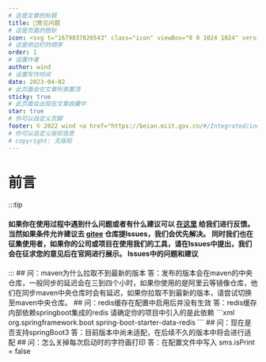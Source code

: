 ```yaml
---
# 这是文章的标题
title: 📎常见问题
# 这是页面的图标
icon: <svg t="1679837826543" class="icon" viewBox="0 0 1024 1024" version="1.1" xmlns="http://www.w3.org/2000/svg" p-id="1201" width="200" height="200"><path d="M763.136 958.72H262.656c-50.944 0-92.16-41.216-92.16-92.16V518.144H107.776c-25.6 0-48.128-15.36-57.6-39.168s-3.584-50.432 14.848-68.096c0.256-0.256 0.512-0.512 0.768-0.512l344.064-307.2c56.576-53.248 145.408-53.76 202.496-1.28l346.624 307.2 0.512 0.512c18.944 17.408 25.088 44.288 15.616 68.352-9.472 24.064-32 39.424-57.856 39.424h-61.696v348.928c-0.256 50.944-41.472 92.416-92.416 92.416zM107.52 456.704h93.696c16.896 0 30.72 13.824 30.72 30.72v379.136c0 16.896 13.824 30.72 30.72 30.72h500.48c16.896 0 30.72-13.824 30.72-30.72V486.656c0-16.896 13.824-30.72 30.72-30.72H917.504s0.256-0.512 0.256-0.768l-0.256-0.256-346.368-307.2-0.512-0.512c-33.536-30.976-86.016-30.72-119.04 0.768-0.256 0.256-0.512 0.512-0.768 0.512L107.264 455.68c0 0.256-0.256 0.256-0.256 0.256s0.256 0.512 0.512 0.768c-0.256 0 0 0 0 0z m0 0z" fill="#040000" p-id="1202"></path><path d="M644.608 897.024h-61.44v-218.112c0-16.64-13.824-29.952-30.72-29.952H471.04c-16.896 0-30.72 13.568-30.72 29.952v218.112h-61.44v-218.112c0-50.432 41.216-91.392 92.16-91.392h81.408c50.944 0 92.16 40.96 92.16 91.392v218.112z" fill="#D63123" p-id="1203"></path></svg>
# 这是侧边栏的顺序
order: 1
# 设置作者
author: wind
# 设置写作时间
date: 2023-04-02
# 此页面会在文章列表置顶
sticky: true
# 此页面会出现在文章收藏中
star: true
# 你可以自定义页脚
footer: © 2022 wind <a href="https://beian.miit.gov.cn/#/Integrated/index" target="_blank">冀ICP备2021004949号-3</a>
# 你可以自定义版权信息
# copyright: 无版权
---
```

# 前言
:::tip
<h4>如果你在使用过程中遇到什么问题或者有什么建议可以
<a href="https://www.wjx.cn/vm/hOtbeHt.aspx# ">在这里</a>
给我们进行反馈。当然如果条件允许建议去
<a href="https://gitee.com/the-wind-is-like-a-song/sms_aggregation/issues">gitee</a>
仓库提lssues，我们会优先解决。
同时我们也在征集使用者，如果你的公司或项目在使用我们的工具，请在lssues中提出，我们会在征求您的意见后在官网进行展示。
lssues中的问题和建议</h4>  
:::
## 问：maven为什么拉取不到最新的版本
答：发布的版本会在maven的中央仓库，一般同步的延迟会在三到四个小时，如果你使用的是阿里云等镜像仓库，他们在同步maven中央仓库时会有延迟，如果你拉取不到最新的版本，请尝试切换至maven中央仓库。
## 问：redis缓存在配置中启用后并没有生效
答：redis缓存内部依赖springboot集成的redis 请确定你的项目中引入的是此依赖
```xml
        <dependency>
            <groupId>org.springframework.boot</groupId>
            <artifactId>spring-boot-starter-data-redis</artifactId>
        </dependency>
```
## 问：现在是否支持springBoot3  
答：目前版本中尚未适配，在后续不久的版本中将会进行适配
## 问：怎么关掉每次启动时的字符画打印
答：在配置文件中写入 sms.isPrint = false

